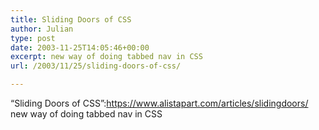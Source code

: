 ```yaml
---
title: Sliding Doors of CSS
author: Julian
type: post
date: 2003-11-25T14:05:46+00:00
excerpt: new way of doing tabbed nav in CSS
url: /2003/11/25/sliding-doors-of-css/

---
```

&#8220;Sliding Doors of CSS&#8221;:https://www.alistapart.com/articles/slidingdoors/ new way of doing tabbed nav in CSS